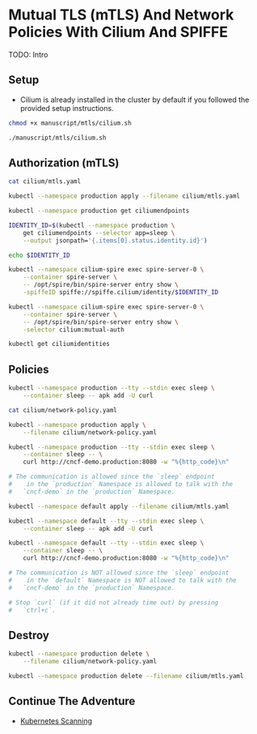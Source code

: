 # Mutual TLS (mTLS) And Network Policies With Cilium And SPIFFE

TODO: Intro

## Setup

* Cilium is already installed in the cluster by default if you followed the provided setup instructions.

```bash
chmod +x manuscript/mtls/cilium.sh

./manuscript/mtls/cilium.sh
```

## Authorization (mTLS)

```bash
cat cilium/mtls.yaml

kubectl --namespace production apply --filename cilium/mtls.yaml

kubectl --namespace production get ciliumendpoints

IDENTITY_ID=$(kubectl --namespace production \
    get ciliumendpoints --selector app=sleep \
    --output jsonpath='{.items[0].status.identity.id}')

echo $IDENTITY_ID

kubectl --namespace cilium-spire exec spire-server-0 \
    --container spire-server \
    -- /opt/spire/bin/spire-server entry show \
    -spiffeID spiffe://spiffe.cilium/identity/$IDENTITY_ID

kubectl --namespace cilium-spire exec spire-server-0 \
    --container spire-server \
    -- /opt/spire/bin/spire-server entry show \
    -selector cilium:mutual-auth

kubectl get ciliumidentities
```

## Policies

```bash
kubectl --namespace production --tty --stdin exec sleep \
    --container sleep -- apk add -U curl

cat cilium/network-policy.yaml

kubectl --namespace production apply \
    --filename cilium/network-policy.yaml

kubectl --namespace production --tty --stdin exec sleep \
    --container sleep -- \
    curl http://cncf-demo.production:8080 -w "%{http_code}\n"

# The communication is allowed since the `sleep` endpoint
#    in the `production` Namespace is allowed to talk with the
#   `cncf-demo` in the `production` Namespace.

kubectl --namespace default apply --filename cilium/mtls.yaml

kubectl --namespace default --tty --stdin exec sleep \
    --container sleep -- apk add -U curl

kubectl --namespace default --tty --stdin exec sleep \
    --container sleep -- \
    curl http://cncf-demo.production:8080 -w "%{http_code}\n"

# The communication is NOT allowed since the `sleep` endpoint
#    in the `default` Namespace is NOT allowed to talk with the
#   `cncf-demo` in the `production` Namespace.

# Stop `curl` (if it did not already time out) by pressing
#   `ctrl+c`.
```

## Destroy

```sh
kubectl --namespace production delete \
    --filename cilium/network-policy.yaml

kubectl --namespace production delete --filename cilium/mtls.yaml
```

## Continue The Adventure

* [Kubernetes Scanning](../scanning/README.md)
